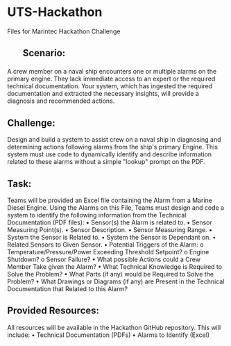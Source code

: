 # UTS-Hackathon
Files for Marintec Hackathon Challenge

## <ul>Scenario: </ul>
A crew member on a naval ship encounters one or multiple alarms on the primary engine. They lack immediate access to an expert or the required technical documentation. Your system, which has ingested the required documentation and extracted the necessary insights, will provide a diagnosis and recommended actions.

## Challenge:
Design and build a system to assist crew on a naval ship in diagnosing and determining actions following alarms from the ship's primary Engine. This system must use code to dynamically identify and describe information related to these alarms without a simple "lookup" prompt on the PDF.

## Task:
Teams will be provided an Excel file containing the Alarm from a Marine Diesel Engine. Using the Alarms on this File, Teams must design and code a system to identify the following information from the Technical Documentation (PDF files):
•	Sensor(s) the Alarm is related to.
•	Sensor Measuring Point(s).
•	Sensor Description.
•	Sensor Measuring Range.
•	System the Sensor is Related to.
•	System the Sensor is Dependant on.
•	Related Sensors to Given Sensor.
•	Potential Triggers of the Alarm:
o	Temperature/Pressure/Power Exceeding Threshold Setpoint?
o	Engine Shutdown?
o	Sensor Failure?
•	What possible Actions could a Crew Member Take given the Alarm?
•	What Technical Knowledge is Required to Solve the Problem?
•	What Parts (if any) would be Required to Solve the Problem?
•	What Drawings or Diagrams (if any) are Present in the Technical Documentation that Related to this Alarm?

## Provided Resources:
All resources will be available in the Hackathon GitHub repository. This will include: 
•	Technical Documentation (PDFs)
•	Alarms to Identify (Excel)

